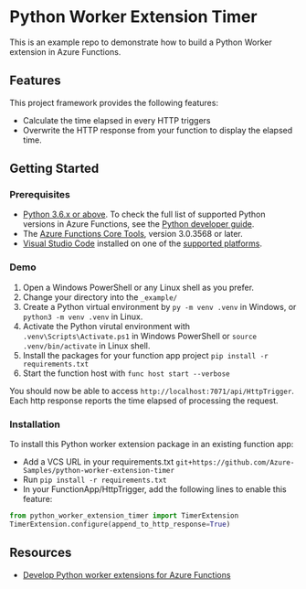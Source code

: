 # Python Worker Extension Timer

This is an example repo to demonstrate how to build a Python Worker extension in Azure Functions.

## Features

This project framework provides the following features:

* Calculate the time elapsed in every HTTP triggers
* Overwrite the HTTP response from your function to display the elapsed time.

## Getting Started

### Prerequisites

* [Python 3.6.x or above](https://www.python.org/downloads/release/python-374/). To check the full list of supported Python versions in Azure Functions, see the [Python developer guide](https://docs.microsoft.com/en-us/azure/azure-functions/functions-reference-python#python-version).
* The [Azure Functions Core Tools](functions-run-local.md#v2), version 3.0.3568 or later.
* [Visual Studio Code](https://code.visualstudio.com/) installed on one of the [supported platforms](https://code.visualstudio.com/docs/supporting/requirements#_platforms).

### Demo

1. Open a Windows PowerShell or any Linux shell as you prefer.
2. Change your directory into the `_example/`
3. Create a Python virtual environment by `py -m venv .venv` in Windows, or `python3 -m venv .venv` in Linux.
4. Activate the Python virutal environment with `.venv\Scripts\Activate.ps1` in Windows PowerShell or `source .venv/bin/activate` in Linux shell.
5. Install the packages for your function app project `pip install -r requirements.txt`
6. Start the function host with `func host start --verbose`

You should now be able to access `http://localhost:7071/api/HttpTrigger`.
Each http response reports the time elapsed of processing the request.

### Installation

To install this Python worker extension package in an existing function app:

- Add a VCS URL in your requirements.txt `git+https://github.com/Azure-Samples/python-worker-extension-timer`
- Run `pip install -r requirements.txt`
- In your FunctionApp/HttpTrigger, add the following lines to enable this feature:

```python
from python_worker_extension_timer import TimerExtension
TimerExtension.configure(append_to_http_response=True)
```
## Resources

- [Develop Python worker extensions for Azure Functions](https://docs.microsoft.com/en-us/azure/azure-functions/develop-python-worker-extensions)

